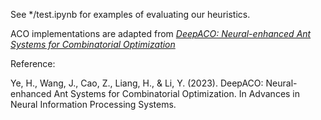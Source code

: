 See */test.ipynb for examples of evaluating our heuristics.

ACO implementations are adapted from [*DeepACO: Neural-enhanced Ant Systems for Combinatorial Optimization*](https://github.com/henry-yeh/DeepACO)


Reference:

Ye, H., Wang, J., Cao, Z., Liang, H., & Li, Y. (2023). DeepACO: Neural-enhanced Ant Systems for Combinatorial Optimization. In Advances in Neural Information Processing Systems.